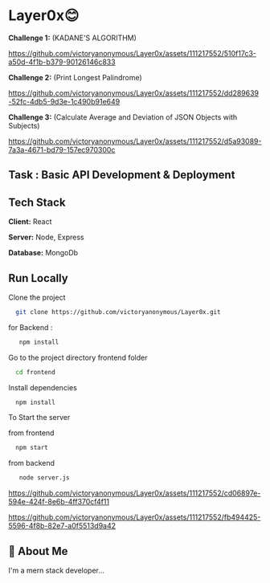 # Layer0x😊
**Challenge 1:** (KADANE'S ALGORITHM)

https://github.com/victoryanonymous/Layer0x/assets/111217552/510f17c3-a50d-4f1b-b379-90126146c833


**Challenge 2:** (Print Longest Palindrome)

https://github.com/victoryanonymous/Layer0x/assets/111217552/dd289639-52fc-4db5-9d3e-1c490b91e649


**Challenge 3:** (Calculate Average and Deviation of JSON Objects with Subjects)

https://github.com/victoryanonymous/Layer0x/assets/111217552/d5a93089-7a3a-4671-bd79-157ec970300c


## Task : Basic API Development & Deployment
## Tech Stack
**Client:** React

**Server:** Node, Express

**Database:** MongoDb


## Run Locally

Clone the project

```bash
  git clone https://github.com/victoryanonymous/Layer0x.git
```

for Backend :
```bash
   npm install
```

Go to the project directory frontend folder

```bash
  cd frontend
```

Install dependencies

```bash
  npm install
```

To Start the server

from frontend

```bash
  npm start
```

from backend 
```bash
   node server.js
```

https://github.com/victoryanonymous/Layer0x/assets/111217552/cd06897e-594e-424f-8e6b-4ff370cf4f11

https://github.com/victoryanonymous/Layer0x/assets/111217552/fb494425-5596-4f8b-82e7-a0f5513d9a42


## 🚀 About Me
I'm a mern stack developer...
